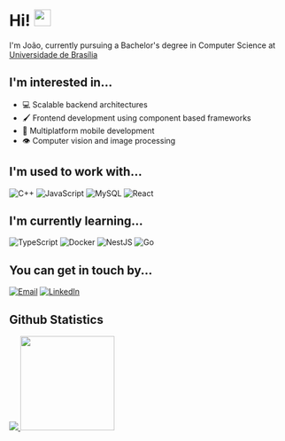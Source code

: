 # Hi! <img src="./wave.gif" width="30px">

I'm João, currently pursuing a Bachelor's degree in Computer Science at [Universidade de Brasília](http://unb.br)

## I'm interested in...

- &#128187; Scalable backend architectures
- &#128396; Frontend development using component based frameworks
- &#128241; Multiplatform mobile development
- &#128065; Computer vision and image processing

## I'm used to work with...

![C++](https://img.shields.io/badge/c++-00599C.svg?style=flat-square&logo=c%2B%2B&logoColor=white)
![JavaScript](https://img.shields.io/badge/javascript-323330.svg?style=flat-square&logo=javascript&logoColor=F7DF1E)
![MySQL](https://img.shields.io/badge/mysql-00000f.svg?style=flat-square&logo=mysql&logoColor=white)
![React](https://img.shields.io/badge/react-20232a.svg?style=flat-square&logo=react&logoColor=61DAFB)

## I'm currently learning...

![TypeScript](https://img.shields.io/badge/typescript-%23007ACC.svg?style=flat-square&logo=typescript&logoColor=white)
![Docker](https://img.shields.io/badge/docker-%230db7ed.svg?style=flat-square&logo=docker&logoColor=white)
![NestJS](https://img.shields.io/badge/nestjs-%23E0234E.svg?style=flat-square&logo=nestjs&logoColor=white)
![Go](https://img.shields.io/badge/go-%2300ADD8.svg?style=flat-square&logo=go&logoColor=white)

## You can get in touch by...

[![Email](https://img.shields.io/badge/Email-D14836?style=flat-square&logo=gmail&logoColor=white)](mailto:jvcalassio@gmail.com)
[![LinkedIn](https://img.shields.io/badge/linkedin-%230077B5.svg?style=flat-square&logo=linkedin&logoColor=white)](https://www.linkedin.com/in/jvcalassio/)

## Github Statistics

<p>
    <a href="https://github.com/anuraghazra/github-readme-stats">
        <img src="https://github-readme-stats.vercel.app/api?username=jvcalassio&count_private=true&hide=issues&show_icons=true&custom_title=Statistics">
    </a>
    <a href="https://github.com/anuraghazra/github-readme-stats">
        <img height="170" src="https://github-readme-stats.vercel.app/api/top-langs/?username=jvcalassio&layout=compact&hide=verilog">
    </a>
</p>
<!-- [![jvcalassio's GitHub stats](https://github-readme-stats.vercel.app/api?username=jvcalassio)](https://github.com/anuraghazra/github-readme-stats)

[![Top Langs](https://github-readme-stats.vercel.app/api/top-langs/?username=jvcalassio&layout=compact&hide=verilog)](https://github.com/anuraghazra/github-readme-stats) -->

<!--
**jvcalassio/jvcalassio** is a ✨ _special_ ✨ repository because its `README.md` (this file) appears on your GitHub profile.

Here are some ideas to get you started:

- 🔭 I’m currently working on ...
- 🌱 I’m currently learning ...
- 👯 I’m looking to collaborate on ...
- 🤔 I’m looking for help with ...
- 💬 Ask me about ...
- 📫 How to reach me: ...
- 😄 Pronouns: ...
- ⚡ Fun fact: ...
-->
